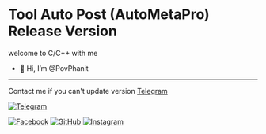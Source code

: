 # Tool Auto Post (AutoMetaPro) Release Version

welcome to C/C++ with me
- 👋 Hi, I’m @PovPhanit

---------------------------------------------
Contact me if you can't update version
[Telegram](https://t.me/phanit_pov)

[![Telegram](https://img.shields.io/badge/Telegram-Contact-blue?logo=telegram)](https://t.me/phanit_pov)

[![Facebook](https://your-image-host/facebook-icon.png)](https://www.facebook.com/yourusername)
[![GitHub](https://your-image-host/github-icon.png)](https://github.com/yourusername)
[![Instagram](https://your-image-host/instagram-icon.png)](https://www.instagram.com/yourusername)



